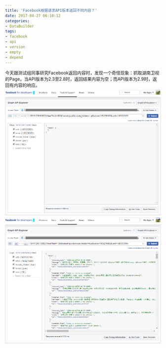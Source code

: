 ```yaml
---
title: 'Facebook根据请求API版本返回不同内容？'
date: 2017-04-27 06:10:12
categories: 
- DataBuilder
tags: 
- facebook
- api
- version
- empty
- depend
---
```

今天跟测试组同事研究Facebook返回内容时，发现一个奇怪现象：抓取湖南卫视的Page，当API版本为2.3至2.8时，返回结果内容为空；而API版本为2.9时，返回有内容的响应。
![FB API 2.7 Response](/images/2017/04/FB27Response.png) ![FB API 2.9 Response](/images/2017/04/FB29Response.png)

